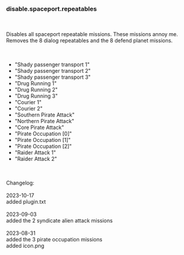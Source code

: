 ### disable.spaceport.repeatables
<br>
<br>
Disables all spaceport repeatable missions. These missions annoy me. Removes the 8 dialog repeatables and the 8 defend planet missions.<br>
<br>
<br>
<ul>
<li> "Shady passenger transport 1" </li>
<li> "Shady passenger transport 2" </li>
<li> "Shady passenger transport 3" </li>
<li> "Drug Running 1" </li>
<li> "Drug Running 2" </li>
<li> "Drug Running 3" </li>
<li> "Courier 1" </li>
<li> "Courier 2" </li>
<li> "Southern Pirate Attack" </li>
<li> "Northern Pirate Attack" </li>
<li> "Core Pirate Attack" </li>
<li> "Pirate Occupation [0]" </li>
<li> "Pirate Occupation [1]" </li>
<li> "Pirate Occupation [2]" </li>
<li> "Raider Attack 1" </li>
<li> "Raider Attack 2" </li>
</ul>
<br>
<br>
Changelog:<br>
<br>
2023-10-17<br>
added plugin.txt<br>
<br>
2023-09-03<br>
added the 2 syndicate alien attack missions<br>
<br>
2023-08-31<br>
added the 3 pirate occupation missions<br>
added icon.png<br>
